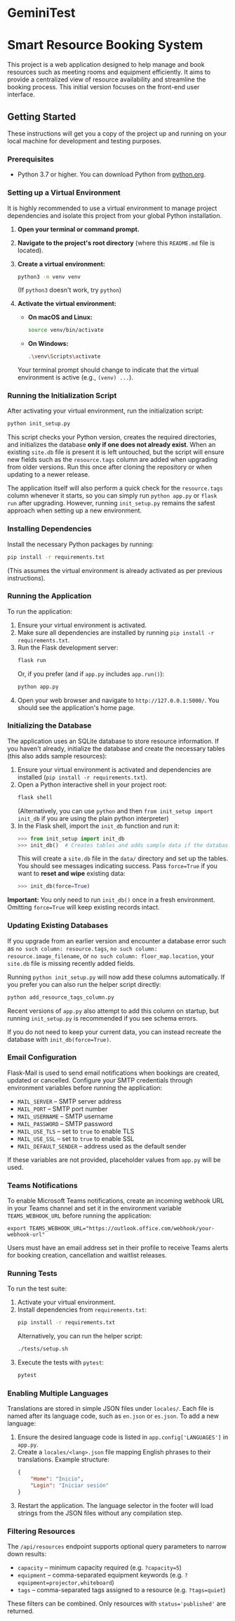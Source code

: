 # GeminiTest
# Smart Resource Booking System

This project is a web application designed to help manage and book resources such as meeting rooms and equipment efficiently. It aims to provide a centralized view of resource availability and streamline the booking process. This initial version focuses on the front-end user interface.

## Getting Started

These instructions will get you a copy of the project up and running on your local machine for development and testing purposes.

### Prerequisites

*   Python 3.7 or higher. You can download Python from [python.org](https://www.python.org/downloads/).

### Setting up a Virtual Environment

It is highly recommended to use a virtual environment to manage project dependencies and isolate this project from your global Python installation.

1.  **Open your terminal or command prompt.**
2.  **Navigate to the project's root directory** (where this `README.md` file is located).
3.  **Create a virtual environment:**
    ```bash
    python3 -m venv venv
    ```
    (If `python3` doesn't work, try `python`)

4.  **Activate the virtual environment:**
    *   **On macOS and Linux:**
        ```bash
        source venv/bin/activate
        ```
    *   **On Windows:**
        ```bash
        .\venv\Scripts\activate
        ```
    Your terminal prompt should change to indicate that the virtual environment is active (e.g., `(venv) ...`).

### Running the Initialization Script

After activating your virtual environment, run the initialization script:

```bash
python init_setup.py
```

This script checks your Python version, creates the required directories, and initializes the database **only if one does not already exist**.  When an existing `site.db` file is present it is left untouched, but the script will ensure new fields such as the `resource.tags` column are added when upgrading from older versions.  Run this once after cloning the repository or when updating to a newer release.

The application itself will also perform a quick check for the `resource.tags`
column whenever it starts, so you can simply run `python app.py` or `flask run`
after upgrading. However, running `init_setup.py` remains the safest approach
when setting up a new environment.


### Installing Dependencies

Install the necessary Python packages by running:
```bash
pip install -r requirements.txt
```
(This assumes the virtual environment is already activated as per previous instructions).

### Running the Application

To run the application:
1.  Ensure your virtual environment is activated.
2.  Make sure all dependencies are installed by running `pip install -r requirements.txt`.
3.  Run the Flask development server:
    ```bash
    flask run
    ```
    Or, if you prefer (and if `app.py` includes `app.run()`):
    ```bash
    python app.py
    ```
4.  Open your web browser and navigate to `http://127.0.0.1:5000/`.
    You should see the application's home page.

### Initializing the Database

The application uses an SQLite database to store resource information. If you haven't already, initialize the database and create the necessary tables (this also adds sample resources):
1. Ensure your virtual environment is activated and dependencies are installed (`pip install -r requirements.txt`).
2. Open a Python interactive shell in your project root:
   ```bash
   flask shell
   ```
   (Alternatively, you can use `python` and then `from init_setup import init_db` if you are using the plain python interpreter)
3. In the Flask shell, import the `init_db` function and run it:
   ```python
   >>> from init_setup import init_db
   >>> init_db()  # Creates tables and adds sample data if the database is empty
   ```
   This will create a `site.db` file in the `data/` directory and set up the tables.
   You should see messages indicating success.
   Pass `force=True` if you want to **reset and wipe** existing data:
   ```python
   >>> init_db(force=True)
   ```
**Important:** You only need to run `init_db()` once in a fresh environment. Omitting `force=True` will keep existing records intact.

### Updating Existing Databases

If you upgrade from an earlier version and encounter a database error such as
`no such column: resource.tags`, `no such column: resource.image_filename`, or
`no such column: floor_map.location`, your `site.db` file is missing recently
added fields.

Running `python init_setup.py` will now add these columns automatically. If you prefer you can also run the helper script directly:


```bash
python add_resource_tags_column.py
```

Recent versions of `app.py` also attempt to add this column on startup,
but running `init_setup.py` is recommended if you see schema errors.

If you do not need to keep your current data, you can instead recreate the
database with `init_db(force=True)`.

### Email Configuration

Flask-Mail is used to send email notifications when bookings are created, updated or cancelled. Configure your SMTP credentials through environment variables before running the application:

* `MAIL_SERVER` – SMTP server address
* `MAIL_PORT` – SMTP port number
* `MAIL_USERNAME` – SMTP username
* `MAIL_PASSWORD` – SMTP password
* `MAIL_USE_TLS` – set to `true` to enable TLS
* `MAIL_USE_SSL` – set to `true` to enable SSL
* `MAIL_DEFAULT_SENDER` – address used as the default sender

If these variables are not provided, placeholder values from `app.py` will be used.

### Teams Notifications

To enable Microsoft Teams notifications, create an incoming webhook URL in your Teams channel and set it in the environment variable `TEAMS_WEBHOOK_URL` before running the application:

```
export TEAMS_WEBHOOK_URL="https://outlook.office.com/webhook/your-webhook-url"
```

Users must have an email address set in their profile to receive Teams alerts for booking creation, cancellation and waitlist releases.

### Running Tests

To run the test suite:
1. Activate your virtual environment.
2. Install dependencies from `requirements.txt`:
   ```bash
   pip install -r requirements.txt
   ```
   Alternatively, you can run the helper script:
   ```bash
   ./tests/setup.sh
   ```
3. Execute the tests with `pytest`:
   ```bash
   pytest
   ```

### Enabling Multiple Languages

Translations are stored in simple JSON files under `locales/`. Each file is named after its language code, such as `en.json` or `es.json`. To add a new language:

1. Ensure the desired language code is listed in `app.config['LANGUAGES']` in `app.py`.
2. Create a `locales/<lang>.json` file mapping English phrases to their translations. Example structure:
   ```json
   {
       "Home": "Inicio",
       "Login": "Iniciar sesión"
   }
   ```
3. Restart the application. The language selector in the footer will load strings from the JSON files without any compilation step.

### Filtering Resources

The `/api/resources` endpoint supports optional query parameters to narrow down
results:

- `capacity` – minimum capacity required (e.g. `?capacity=5`)
- `equipment` – comma-separated equipment keywords (e.g. `?equipment=projector,whiteboard`)
- `tags` – comma-separated tags assigned to a resource (e.g. `?tags=quiet`)

These filters can be combined. Only resources with `status='published'` are returned.
